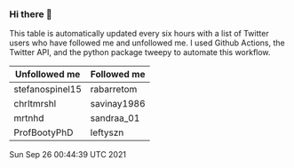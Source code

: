 ### Hi there 👋

This table is automatically updated every six hours with a list of Twitter users who have followed me and unfollowed me. I used Github Actions, the Twitter API, and the python package tweepy to automate this workflow.

| Unfollowed me |  Followed me |
| --- | --- |
|stefanospinel15|rabarretom|
|chrltmrshl|savinay1986|
|mrtnhd|sandraa_01|
|ProfBootyPhD|leftyszn|
Sun Sep 26 00:44:39 UTC 2021
